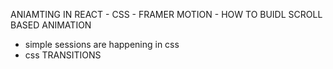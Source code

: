 ANIAMTING IN REACT
    - CSS
    - FRAMER MOTION
    - HOW TO BUIDL SCROLL BASED ANIMATION 

- simple sessions are happening in css
- css TRANSITIONS
